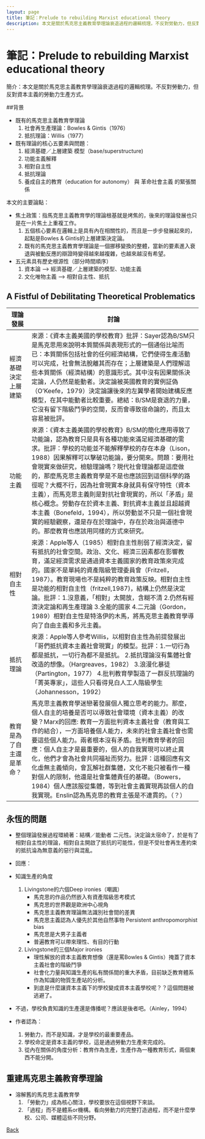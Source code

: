 ```yaml
---
layout: page
title: 筆記：Prelude to rebuilding Marxist educational theory
description: 本文是關於馬克思主義教育學理論衰退過程的邏輯梳理。不反對勞動力，但反對資本主義的勞動力生產方式。
---
```


# 筆記：Prelude to rebuilding Marxist educational theory

簡介：本文是關於馬克思主義教育學理論衰退過程的邏輯梳理。不反對勞動力，但反對資本主義的勞動力生產方式。

##背景

* 既有的馬克思主義教育學理論
	1. 社會再生產理論：Bowles & Gintis（1976）
	2. 抵抗理論：Willis（1977）
* 既有理論的核心五要素與問題：
	1. 經濟基礎／上層建築 模型（base/superstructure) 
	2. 功能主義解釋
	3. 相對自主性
	4. 抵抗理論
	5. 養成自主的教育（education for autonomy） 與 革命社會主義 的緊張關係

本文的主要論點：

* 焦土政策：指馬克思主義教育學的理論根基就是烤焦的，後來的理論發展也只是在一片焦土上重複工作。
	1. 五個核心要素在邏輯上是具有內在相關性的，而且是一步步發展起來的，起點是Bowles & Gintis的上層建築決定論。
	2. 既有的馬克思主義教育學理論是一個挪移變換的整體，當新的要素進入衰退與被動反應的辯證時變得越來越複雜，也越來越沒有希望。
* 五元素具有歷史根源性（部分時間順序）
	1. 資本論 —> 經濟基礎／上層建築的模型、功能主義
	2. 文化唯物主義 —> 相對自主性、抵抗

## A Fistful of Debilitating Theoretical Problematics


| 理論發展                 | 討論                                                                                                                                                                                                                                                                                                                                                                                                                                                                                                                                                                                                                            |
|--------------------------|---------------------------------------------------------------------------------------------------------------------------------------------------------------------------------------------------------------------------------------------------------------------------------------------------------------------------------------------------------------------------------------------------------------------------------------------------------------------------------------------------------------------------------------------------------------------------------------------------------------------------------|
| 經濟基礎決定上層建築     | 來源：《資本主義美國的學校教育》批評：Sayer認為B/SM只是馬克思用來說明本質關係與表現形式的一個通俗比喻而已：本質關係包括社會的任何經濟結構，它們使得生產活動可以完成，社會無法脫離其而存在；上層建築是人們理解這些本質關係（經濟結構）的意識形式。其中沒有因果關係決定論，人仍然是能動者。決定論被英國教育的實例証偽（O’Keefe，1979）決定論讓後來的左翼學者開始建構反應模型，在其中能動者比較重要。總結：B/SM是衰退的力量，它沒有留下階級鬥爭的空間，反而會導致宿命論的，而且太容易被批評。                                                                                                                                      |
| 功能主義                 | 來源：《資本主義美國的學校教育》B/SM的簡化應用導致了功能論，認為教育只是具有各種功能來滿足經濟基礎的需求。批評：學校的功能並不能解釋學校的存在本身（Lison，1988）因果解釋可以擊破功能論，要分開來。問題：要用社會現實來做研究，檢驗理論嗎？現代社會理論都是這麼做的，那麼馬克思主義教育學是不是也應該回到這個科學的路徑呢？大概不行，因為社會現實本身就具有保守特性（資本主義），而馬克思主義則是對抗社會現實的，所以「矛盾」是核心概念。勞動存在於資本主義、對抗資本主義並且超越資本主義（Bonefeld，1994），所以勞動並不只是一個社會現實的經驗觀察，還是存在於理論中，存在於政治與道德中的。那麼教育也應該用同樣的方式來研究。 |
| 相對自主性               | 來源：Apple等人（1985）相對自主性削弱了經濟決定，留有抵抗的社會空間。政治、文化、經濟三因素都在影響教育，滿足經濟需求是通過資本主義國家的教育政策來完成的。國家不是單純的資產階級管理委員會（Fritzell，1987）。教育現場也不是純粹的教育政策反映。相對自主性是功能的相對自主性（fritzell,1987)，結構上仍然是決定論。批評：1.沒意義，「相對」太開放，含糊不清 2.仍然有經濟決定論和再生產理論 3.全能的國家 4.二元論（Gordon，1989）相對自主性是特洛伊的木馬，將馬克思主義教育學導向了自由主義和多元主義。                                                                                                                          |
| 抵抗理論                 | 來源：Apple等人參考Willis，以相對自主性為前提發展出「哥們抵抗資本主義社會現實」的模型。批評：1.一切行為都是抵抗，一切行為都不是抵抗。 2.抵抗理論沒有集體社會改造的想像。（Hargreaves，1982） 3.浪漫化暴徒（Partington，1977） 4.批判教育學製造了一群反抗理論的「菁英專家」，這些人只看得見白人工人階級學生（Johannesson，1992）                                                                                                                                                                                                                                                                                                 |
| 教育是為了自主還是革命？ | 馬克思主義教育學迷戀著發展個人獨立思考的能力。那麼，個人自主的培養是否可以導致社會環境（資本主義）的改變？Marx的回應: 教育一方面批判資本主義社會（教育與工作的結合），一方面培養個人能力，未來的社會主義社會也需要這些個人能力。兩者根本沒有矛盾。批判教育學者的回應：個人自主才是最重要的，個人的自我實現可以終止異化，他們才會為社會共同福祉而努力。批評：這種回應有文化虛無主義傾向，會瓦解社群集體，文化不能只被看作一種對個人的限制，他還是社會集體責任的基礎。（Bowers，1984）個人應該服從集體，等到社會主義實現再談個人的自我實現。Enslin認為馬克思的教育主張是不連貫的。（？）                                          |

## 永恆的問題

* 整個理論發展過程環繞著：結構／能動者 二元性。決定論太宿命了，於是有了相對自主性的理論，相對自主開啟了抵抗的可能性，但是不受社會再生產約束的抵抗淪為無意義的惡行與混亂。

* 回應：

* 知識生產的角度
	1. Livingstone的六個Deep ironies（嘲諷）  
		* 馬克思的作品仍然嵌入有資產階級思考模式
		* 馬克思的世界觀是歐洲中心視角
		* 馬克思主義教育理論無法識別社會間的差異
		* 馬克思主義認為人優先於其他自然事物 Persistent anthropomorphist bias 
		* 馬克思是大男子主義者
		* 普遍教育可以帶來理性、有目的行動
	2. Livingstone的三個Major ironies
		* 理性解放的資本主義教育想像（還是罵Bowles & Gintis）掩蓋了資本主義社會的階級鬥爭
		* 社會化力量與知識生產的私有關係間的重大矛盾，目前缺乏教育體系作為知識的物質生產站的分析。
		* 到底是什麼讓資本主義下的學校變成資本主義學校呢？？這個問題被逃避了。
* 不過，學校負責知識的生產還是傳播呢？應該是後者吧。（Ainley，1994）
* 作者認為：
	1. 勞動力，而不是知識，才是學校的最重要產品。
	2. 學校命定是資本主義的學校，這是通過勞動力生產來完成的。
	3. 從內在關係的角度分析：教育作為生產，生產作為一種教育形式，兩個東西不能分開。

## 重建馬克思主義教育學理論
* 溶解舊的馬克思主義教育學
	1. 「勞動力」成為核心關注，學校要放在這個視野下來談。
	2. 「過程」而不是體系or機構。看向勞動力的完整打造過程，而不是什麼學校、公司、媒體這些不同分野。

[Back](https://b614103080.github.io/)

